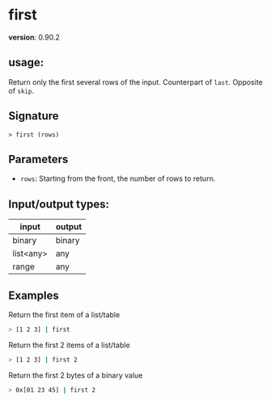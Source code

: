 # first

**version**: 0.90.2

## **usage**:

Return only the first several rows of the input. Counterpart of `last`. Opposite of `skip`.

## Signature

`> first (rows)`

## Parameters

- `rows`: Starting from the front, the number of rows to return.

## Input/output types:

| input       | output |
| ----------- | ------ |
| binary      | binary |
| list\<any\> | any    |
| range       | any    |

## Examples

Return the first item of a list/table

```bash
> [1 2 3] | first
```

Return the first 2 items of a list/table

```bash
> [1 2 3] | first 2
```

Return the first 2 bytes of a binary value

```bash
> 0x[01 23 45] | first 2
```
